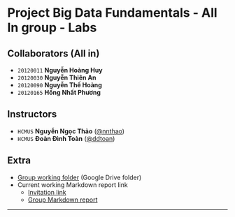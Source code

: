 # Project Big Data Fundamentals - All In group - Labs

## Collaborators (All in)

- `20120011` **Nguyễn Hoàng Huy**
- `20120030` **Nguyễn Thiên An**
- `20120090` **Nguyễn Thế Hoàng**
- `20120165` **Hồng Nhất Phương**

## Instructors

- `HCMUS` **Nguyễn Ngọc Thảo** ([@nnthao](nnthao@fit.hcmus.edu.vn))
- `HCMUS` **Đoàn Đình Toàn** ([@ddtoan](ddtoan18@clc.fitus.edu.vn))

## Extra

- [Group working folder](https://drive.google.com/drive/folders/1qhtrla9PtIhLcE-j6GWKFn-5prRnedAG?usp=share_link) (Google Drive folder)
- Current working Markdown report link
  - [Invitation link](https://hackmd.io/join/Hy6-bXQ1n)
  - [Group Markdown report](https://hackmd.io/team/Allin)

---
<div style="page-break-after: always"></div>
